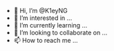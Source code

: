 - 👋 Hi, I’m @K1eyNG
- 👀 I’m interested in ...
- 🌱 I’m currently learning ...
- 💞️ I’m looking to collaborate on ...
- 📫 How to reach me ...

<!---
K1eyNG/K1eyNG is a ✨ special ✨ repository because its `README.md` (this file) appears on your GitHub profile.
You can click the Preview link to take a look at your changes.
--->
